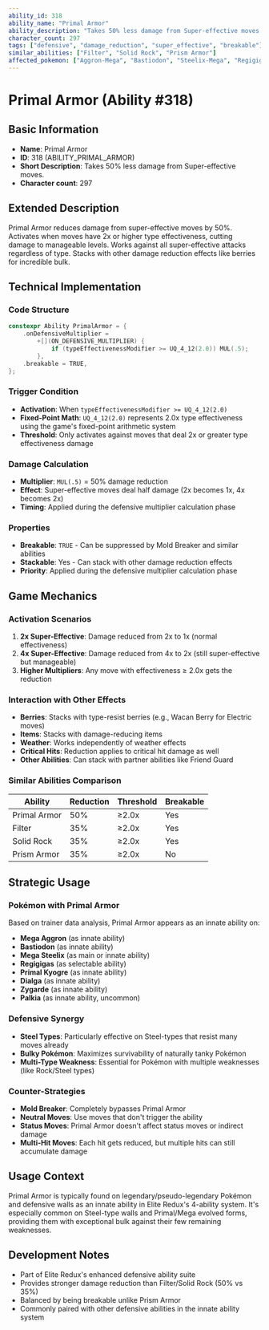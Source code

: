 ```yaml
---
ability_id: 318
ability_name: "Primal Armor"
ability_description: "Takes 50% less damage from Super-effective moves."
character_count: 297
tags: ["defensive", "damage_reduction", "super_effective", "breakable"]
similar_abilities: ["Filter", "Solid Rock", "Prism Armor"]
affected_pokemon: ["Aggron-Mega", "Bastiodon", "Steelix-Mega", "Regigigas", "Kyogre-Primal", "Dialga", "Zygarde", "Palkia"]
---
```


# Primal Armor (Ability #318)

## Basic Information
- **Name**: Primal Armor
- **ID**: 318 (ABILITY_PRIMAL_ARMOR)
- **Short Description**: Takes 50% less damage from Super-effective moves.
- **Character count**: 297

## Extended Description
Primal Armor reduces damage from super-effective moves by 50%. Activates when moves have 2x or higher type effectiveness, cutting damage to manageable levels. Works against all super-effective attacks regardless of type. Stacks with other damage reduction effects like berries for incredible bulk.

## Technical Implementation

### Code Structure
```cpp
constexpr Ability PrimalArmor = {
    .onDefensiveMultiplier =
        +[](ON_DEFENSIVE_MULTIPLIER) {
            if (typeEffectivenessModifier >= UQ_4_12(2.0)) MUL(.5);
        },
    .breakable = TRUE,
};
```

### Trigger Condition
- **Activation**: When `typeEffectivenessModifier >= UQ_4_12(2.0)`
- **Fixed-Point Math**: `UQ_4_12(2.0)` represents 2.0x type effectiveness using the game's fixed-point arithmetic system
- **Threshold**: Only activates against moves that deal 2x or greater type effectiveness damage

### Damage Calculation
- **Multiplier**: `MUL(.5)` = 50% damage reduction
- **Effect**: Super-effective moves deal half damage (2x becomes 1x, 4x becomes 2x)
- **Timing**: Applied during the defensive multiplier calculation phase

### Properties
- **Breakable**: `TRUE` - Can be suppressed by Mold Breaker and similar abilities
- **Stackable**: Yes - Can stack with other damage reduction effects
- **Priority**: Applied during the defensive multiplier calculation phase

## Game Mechanics

### Activation Scenarios
1. **2x Super-Effective**: Damage reduced from 2x to 1x (normal effectiveness)
2. **4x Super-Effective**: Damage reduced from 4x to 2x (still super-effective but manageable)
3. **Higher Multipliers**: Any move with effectiveness ≥ 2.0x gets the reduction

### Interaction with Other Effects
- **Berries**: Stacks with type-resist berries (e.g., Wacan Berry for Electric moves)
- **Items**: Stacks with damage-reducing items
- **Weather**: Works independently of weather effects
- **Critical Hits**: Reduction applies to critical hit damage as well
- **Other Abilities**: Can stack with partner abilities like Friend Guard

### Similar Abilities Comparison
| Ability | Reduction | Threshold | Breakable |
|---------|-----------|-----------|-----------|
| Primal Armor | 50% | ≥2.0x | Yes |
| Filter | 35% | ≥2.0x | Yes |
| Solid Rock | 35% | ≥2.0x | Yes |
| Prism Armor | 35% | ≥2.0x | No |

## Strategic Usage

### Pokémon with Primal Armor
Based on trainer data analysis, Primal Armor appears as an innate ability on:
- **Mega Aggron** (as innate ability)
- **Bastiodon** (as innate ability)
- **Mega Steelix** (as main or innate ability)
- **Regigigas** (as selectable ability)
- **Primal Kyogre** (as innate ability)
- **Dialga** (as innate ability)
- **Zygarde** (as innate ability)
- **Palkia** (as innate ability, uncommon)

### Defensive Synergy
- **Steel Types**: Particularly effective on Steel-types that resist many moves already
- **Bulky Pokémon**: Maximizes survivability of naturally tanky Pokémon
- **Multi-Type Weakness**: Essential for Pokémon with multiple weaknesses (like Rock/Steel types)

### Counter-Strategies
- **Mold Breaker**: Completely bypasses Primal Armor
- **Neutral Moves**: Use moves that don't trigger the ability
- **Status Moves**: Primal Armor doesn't affect status moves or indirect damage
- **Multi-Hit Moves**: Each hit gets reduced, but multiple hits can still accumulate damage

## Usage Context
Primal Armor is typically found on legendary/pseudo-legendary Pokémon and defensive walls as an innate ability in Elite Redux's 4-ability system. It's especially common on Steel-type walls and Primal/Mega evolved forms, providing them with exceptional bulk against their few remaining weaknesses.

## Development Notes
- Part of Elite Redux's enhanced defensive ability suite
- Provides stronger damage reduction than Filter/Solid Rock (50% vs 35%)
- Balanced by being breakable unlike Prism Armor
- Commonly paired with other defensive abilities in the innate ability system